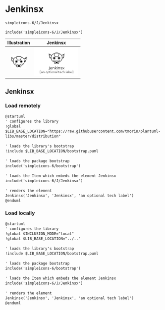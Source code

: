 # Jenkinsx


```text
simpleicons-6/J/Jenkinsx
```

```text
include('simpleicons-6/J/Jenkinsx')
```



| Illustration | Jenkinsx |
| :---: | :---: |
| ![illustration for Illustration](../../simpleicons-6/J/Jenkinsx.png) | ![illustration for Jenkinsx](../../simpleicons-6/J/Jenkinsx.Local.png) |




## Jenkinsx

### Load remotely
```plantuml
@startuml
' configures the library
!global $LIB_BASE_LOCATION="https://raw.githubusercontent.com/tmorin/plantuml-libs/master/distribution"

' loads the library's bootstrap
!include $LIB_BASE_LOCATION/bootstrap.puml

' loads the package bootstrap
include('simpleicons-6/bootstrap')

' loads the Item which embeds the element Jenkinsx
include('simpleicons-6/J/Jenkinsx')

' renders the element
Jenkinsx('Jenkinsx', 'Jenkinsx', 'an optional tech label')
@enduml
```

### Load locally
```plantuml
@startuml
' configures the library
!global $INCLUSION_MODE="local"
!global $LIB_BASE_LOCATION="../.."

' loads the library's bootstrap
!include $LIB_BASE_LOCATION/bootstrap.puml

' loads the package bootstrap
include('simpleicons-6/bootstrap')

' loads the Item which embeds the element Jenkinsx
include('simpleicons-6/J/Jenkinsx')

' renders the element
Jenkinsx('Jenkinsx', 'Jenkinsx', 'an optional tech label')
@enduml
```

